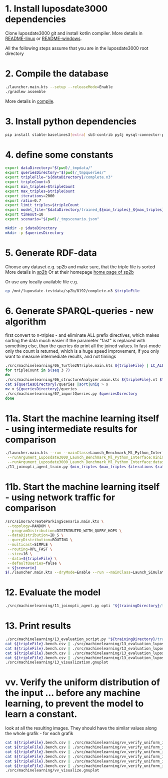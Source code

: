 # 1. Install luposdate3000 dependencies

Clone luposdate3000 git and install kotlin compiler. More details
in [README-linux](documentation/installation/README-linux.md)
or [README-windows](documentation/installation/README-windows.md).

All the following steps assume that you are in the luposdate3000 root directory

# 2. Compile the database

```bash
./launcher.main.kts --setup --releaseMode=Enable
./gradlew assemble
```

More details in [compile](documentation/README-usage-compile.md).

# 3. Install python dependencies

```bash
pip install stable-baselines3[extra] sb3-contrib py4j mysql-connector-python
```

# 4. define some constants
```bash
export dataDirectory="$(pwd)/_tmpdata/"
export queriesDirectory="$(pwd)/_tmpqueries/"
export tripleFile="${dataDirectory}/complete.n3"
export tripleCount=3
export min_triples=$tripleCount
export max_triples=$tripleCount
export iterations=2000
export ratio=0.7
export limit_triples=$tripleCount
export model_file="$dataDirectory/trained_${min_triples}_${max_triples}_${iterations}_${ratio}_${limit_triples}_.model"
export timeout=10
export scenario="$(pwd)/_tmpscenario.json"

mkdir -p $dataDirectory
mkdir -p $queriesDirectory
```
# 5. Generate RDF-data

Choose any dataset e.g. sp2b and make sure, that the triple file is sorted More details
in [sp2b](documentation/README-real-world-benchmark-data.md)
Or at their homepage [home page of sp2b](http://dbis.informatik.uni-freiburg.de/index.php?project=SP2B/download.php)

Or use any locally available file e.g.

```bash
cp /mnt/luposdate-testdata/sp2b/8192/complete.n3 $tripleFile
```

# 6. Generate SPARQL-queries - new algorithm

first convert to n-triples - and eliminate ALL prefix directives, which makes sorting the data much easier
if the parameter "fast" is replaced with something else, than the queries do print all the joined values.
In fast-mode only the count is returned, which is a huge speed improvement, if you only want to measure intermediate results, and not timings

```bash
./src/machinelearning/06_Turtle2NTriple.main.kts ${tripleFile} | LC_ALL=C sort > ${tripleFile}.nt
for tripleCount in $(seq 3 7)
do
./src/machinelearning/06_structureAnalyzer.main.kts ${tripleFile}.nt $tripleCount $queriesDirectory fast
cat ${queriesDirectory}/queries |sort|uniq > x
mv x ${queriesDirectory}/queries
./src/machinelearning/07_importQueries.py $queriesDirectory
done
```

# 11a. Start the machine learning itself - using intermediate results for comparison

```bash
./launcher.main.kts --run --mainClass=Launch_Benchmark_Ml_Python_Interface \
 --runArgument_Luposdate3000_Launch_Benchmark_Ml_Python_Interface:minimumTime=$timeout \
 --runArgument_Luposdate3000_Launch_Benchmark_Ml_Python_Interface:datasourceFiles=${tripleFile} &
./11_joinopti_agent_train.py $min_triples $max_triples $iterations $ratio ${tripleFile} $model_file $limit_triples
```

# 11b. Start the machine learning itself - using network traffic for comparison

```bash
/src/simora/createParkingScenario.main.kts \
 --topology=RANDOM \
 --programDistribution=DISTRIBUTED_WITH_QUERY_HOPS \
 --dataDistribution=ID_S \
 --queryDistribution=ROUTING \
 --multicast=SIMPLE \
 --routing=RPL_FAST \
 --size=16 \
 --data=${tripleFile} \
 --defaultQueries=false \
 > ${scenario}
$(./launcher.main.kts --dryMode=Enable --run --mainClass=Launch_Simulator_Config | grep ^exec | sed "s/exec :: //g")  "JavaBridge" ${scenario}
```

# 12. Evaluate the model

```bash
./src/machinelearning/11_joinopti_agent.py opti "${trainingDirectory}/train.me.test${ratio}_$((10-ratio))" "${trainingDirectory}/train.me.train${ratio}_$((10-ratio)).$trainingSteps.ppo_model"
```

# 13. Print results

```bash
./src/machinelearning/13_evaluation_script.py "${trainingDirectory}/train.me.train${ratio}_$((10-ratio)).$trainingSteps.ppo_model.evaluation"
cat ${tripleFile}.bench.csv | ./src/machinelearning/13_evaluation_luposdate_script.main.kts joinResultsFor 15 luposdateWouldChoose > luposResults.csv
cat ${tripleFile}.bench.csv | ./src/machinelearning/13_evaluation_luposdate_script.main.kts timeFor 15 luposdateWouldChoose > luposTime.csv
cat ${tripleFile}.bench.csv | ./src/machinelearning/13_evaluation_luposdate_script.main.kts joinResultsFor 15 random > randomResults.csv
cat ${tripleFile}.bench.csv | ./src/machinelearning/13_evaluation_luposdate_script.main.kts timeFor 15 random > randomTime.csv
./src/machinelearning/13_visualization.gnuplot
```

# vv. Verify the uniform distribution of the input ... before any machine learning, to prevent the model to learn a constant.

look at all the resulting images.
They should have the similar values along the whole grafik - for each grafik

```bash
cat ${tripleFile}.bench.csv | ./src/machinelearning/vv_verify_uniform_input_data.main.kts joinResultsFor 15 abs > results_abs.csv
cat ${tripleFile}.bench.csv | ./src/machinelearning/vv_verify_uniform_input_data.main.kts joinResultsFor 15 rel > results_rel.csv
cat ${tripleFile}.bench.csv | ./src/machinelearning/vv_verify_uniform_input_data.main.kts timeFor 15 abs > time_abs.csv
cat ${tripleFile}.bench.csv | ./src/machinelearning/vv_verify_uniform_input_data.main.kts timeFor 15 rel > time_rel.csv
cat ${tripleFile}.bench.csv | ./src/machinelearning/vv_verify_uniform_input_data.main.kts networkTrafficFor 15 abs > networkTraffic_abs.csv
cat ${tripleFile}.bench.csv | ./src/machinelearning/vv_verify_uniform_input_data.main.kts networkTrafficFor 15 rel > networkTraffic_rel.csv
./src/machinelearning/vv_visualize.gnuplot
```
